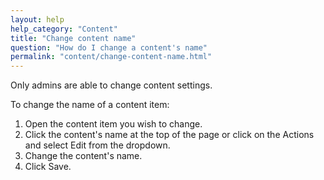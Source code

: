 ```yaml
---
layout: help
help_category: "Content"
title: "Change content name"
question: "How do I change a content's name"
permalink: "content/change-content-name.html"
---
```


Only admins are able to change content settings.

To change the name of a content item:

1.  Open the content item you wish to change.
2.  Click the content\'s name at the top of the page or click on the Actions and select Edit from the dropdown.
3.  Change the content's name.
4.  Click Save.



